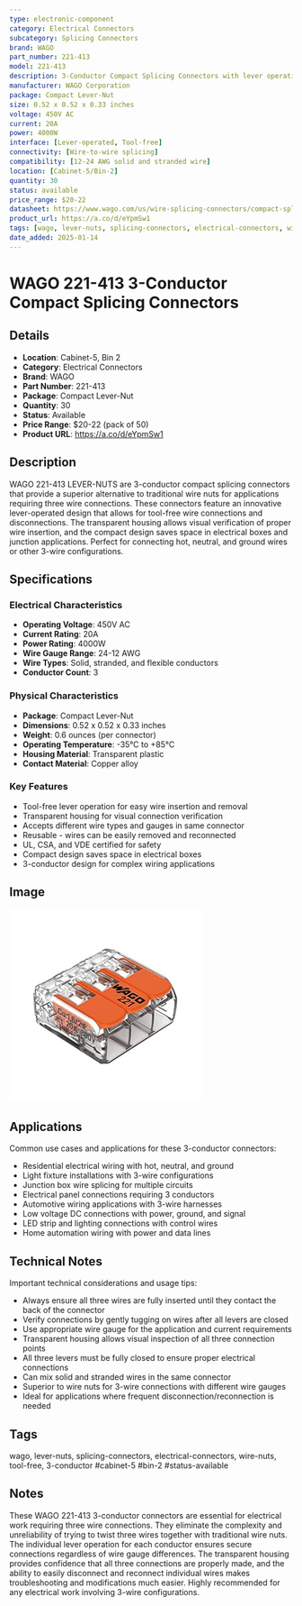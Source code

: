 ```yaml
---
type: electronic-component
category: Electrical Connectors
subcategory: Splicing Connectors
brand: WAGO
part_number: 221-413
model: 221-413
description: 3-Conductor Compact Splicing Connectors with lever operation for tool-free wire connections
manufacturer: WAGO Corporation
package: Compact Lever-Nut
size: 0.52 x 0.52 x 0.33 inches
voltage: 450V AC
current: 20A
power: 4000W
interface: [Lever-operated, Tool-free]
connectivity: [Wire-to-wire splicing]
compatibility: [12-24 AWG solid and stranded wire]
location: [Cabinet-5/Bin-2]
quantity: 30
status: available
price_range: $20-22
datasheet: https://www.wago.com/us/wire-splicing-connectors/compact-splicing-connector/p/221-413
product_url: https://a.co/d/eYpmSw1
tags: [wago, lever-nuts, splicing-connectors, electrical-connectors, wire-nuts, tool-free, 3-conductor, cabinet-5, bin-2, status-available]
date_added: 2025-01-14
---
```


# WAGO 221-413 3-Conductor Compact Splicing Connectors

## Details

- **Location**: Cabinet-5, Bin 2
- **Category**: Electrical Connectors
- **Brand**: WAGO
- **Part Number**: 221-413
- **Package**: Compact Lever-Nut
- **Quantity**: 30
- **Status**: Available
- **Price Range**: $20-22 (pack of 50)
- **Product URL**: https://a.co/d/eYpmSw1

## Description

WAGO 221-413 LEVER-NUTS are 3-conductor compact splicing connectors that provide a superior alternative to traditional wire nuts for applications requiring three wire connections. These connectors feature an innovative lever-operated design that allows for tool-free wire connections and disconnections. The transparent housing allows visual verification of proper wire insertion, and the compact design saves space in electrical boxes and junction applications. Perfect for connecting hot, neutral, and ground wires or other 3-wire configurations.

## Specifications

### Electrical Characteristics

- **Operating Voltage**: 450V AC
- **Current Rating**: 20A
- **Power Rating**: 4000W
- **Wire Gauge Range**: 24-12 AWG
- **Wire Types**: Solid, stranded, and flexible conductors
- **Conductor Count**: 3

### Physical Characteristics

- **Package**: Compact Lever-Nut
- **Dimensions**: 0.52 x 0.52 x 0.33 inches
- **Weight**: 0.6 ounces (per connector)
- **Operating Temperature**: -35°C to +85°C
- **Housing Material**: Transparent plastic
- **Contact Material**: Copper alloy

### Key Features

- Tool-free lever operation for easy wire insertion and removal
- Transparent housing for visual connection verification
- Accepts different wire types and gauges in same connector
- Reusable - wires can be easily removed and reconnected
- UL, CSA, and VDE certified for safety
- Compact design saves space in electrical boxes
- 3-conductor design for complex wiring applications

## Image

![WAGO 221-413 3-Conductor Splicing Connectors](../attachments/wago-221-413-splicing-connectors.jpg)

## Applications

Common use cases and applications for these 3-conductor connectors:

- Residential electrical wiring with hot, neutral, and ground
- Light fixture installations with 3-wire configurations
- Junction box wire splicing for multiple circuits
- Electrical panel connections requiring 3 conductors
- Automotive wiring applications with 3-wire harnesses
- Low voltage DC connections with power, ground, and signal
- LED strip and lighting connections with control wires
- Home automation wiring with power and data lines

## Technical Notes

Important technical considerations and usage tips:

- Always ensure all three wires are fully inserted until they contact the back of the connector
- Verify connections by gently tugging on wires after all levers are closed
- Use appropriate wire gauge for the application and current requirements
- Transparent housing allows visual inspection of all three connection points
- All three levers must be fully closed to ensure proper electrical connections
- Can mix solid and stranded wires in the same connector
- Superior to wire nuts for 3-wire connections with different wire gauges
- Ideal for applications where frequent disconnection/reconnection is needed

## Tags

wago, lever-nuts, splicing-connectors, electrical-connectors, wire-nuts, tool-free, 3-conductor #cabinet-5 #bin-2 #status-available

## Notes

These WAGO 221-413 3-conductor connectors are essential for electrical work requiring three wire connections. They eliminate the complexity and unreliability of trying to twist three wires together with traditional wire nuts. The individual lever operation for each conductor ensures secure connections regardless of wire gauge differences. The transparent housing provides confidence that all three connections are properly made, and the ability to easily disconnect and reconnect individual wires makes troubleshooting and modifications much easier. Highly recommended for any electrical work involving 3-wire configurations.
